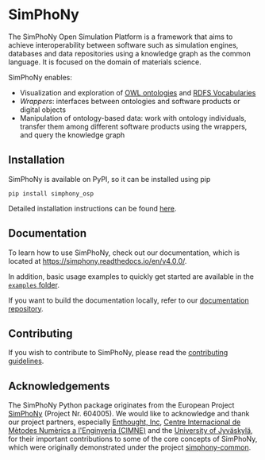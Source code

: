 # SimPhoNy

The SimPhoNy Open Simulation Platform is a framework that aims to achieve
interoperability between software such as simulation engines, databases and
data repositories using a knowledge graph as the common language. It is focused
on the domain of materials science.

SimPhoNy enables:
- Visualization and exploration of
  [OWL ontologies](https://www.w3.org/TR/2012/REC-owl2-primer-20121211/) and
  [RDFS Vocabularies](https://www.w3.org/TR/rdf-schema/)
- _Wrappers_: interfaces between ontologies and software products or digital
  objects
- Manipulation of ontology-based data: work with ontology individuals,
  transfer them among different software products using the wrappers, and query
  the knowledge graph

## Installation

SimPhoNy is available on PyPI, so it can be installed using pip

`pip install simphony_osp`

Detailed installation instructions can be found
[here](https://simphony.readthedocs.io/en/v4.0.0/introduction/installation.html).

## Documentation

To learn how to use SimPhoNy, check out our documentation, which is located at
<https://simphony.readthedocs.io/en/v4.0.0/>.

In addition, basic usage examples to
quickly get started are available in the
[`examples` folder](https://github.com/simphony/simphony-osp/tree/v4.0.0/examples).

If you want to build the documentation locally, refer to our
[documentation repository](https://github.com/simphony/docs/tree/v4.0.0).

## Contributing

If you wish to contribute to SimPhoNy, please read the
[contributing guidelines](https://github.com/simphony/simphony-osp/blob/v4.0.0/CONTRIBUTING.md).

## Acknowledgements

The SimPhoNy Python package originates from the European Project
[SimPhoNy](https://www.simphony-project.eu/) (Project Nr. 604005). We would
like to acknowledge and thank our project partners, especially
[Enthought, Inc](https://www.enthought.com/),
[Centre Internacional de Mètodes Numèrics a l'Enginyeria (CIMNE)](https://cimne.com/)
and the
[University of Jyväskylä](https://www.jyu.fi/en),
for their important contributions to some of the core concepts of SimPhoNy,
which were originally demonstrated under the project
[simphony-common](https://github.com/simphony/simphony-common).
